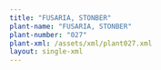 ```yaml
---
title: "FUSARIA, STONBER"
plant-name: "FUSARIA, STONBER"
plant-number: "027"
plant-xml: /assets/xml/plant027.xml
layout: single-xml
---
```


